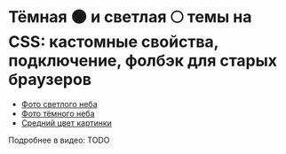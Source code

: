 # Тёмная 🌑 и светлая 🌕 темы на CSS: кастомные свойства, подключение, фолбэк для старых браузеров

- [Фото светлого неба](https://unsplash.com/photos/G-6kwVnClsE)
- [Фото тёмного неба](https://unsplash.com/photos/ZPRgmVqgPj0)
- [Средний цвет картинки](https://matkl.github.io/average-color/)

Подробнее в видео: TODO
